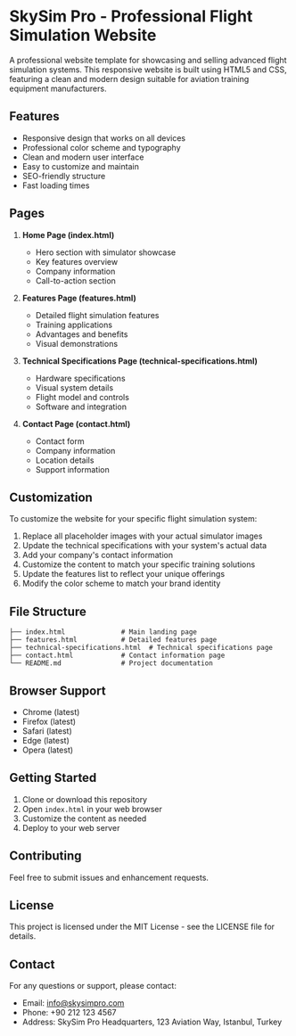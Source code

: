 # SkySim Pro - Professional Flight Simulation Website

A professional website template for showcasing and selling advanced flight simulation systems. This responsive website is built using HTML5 and CSS, featuring a clean and modern design suitable for aviation training equipment manufacturers.

## Features

- Responsive design that works on all devices
- Professional color scheme and typography
- Clean and modern user interface
- Easy to customize and maintain
- SEO-friendly structure
- Fast loading times

## Pages

1. **Home Page (index.html)**
   - Hero section with simulator showcase
   - Key features overview
   - Company information
   - Call-to-action section

2. **Features Page (features.html)**
   - Detailed flight simulation features
   - Training applications
   - Advantages and benefits
   - Visual demonstrations

3. **Technical Specifications Page (technical-specifications.html)**
   - Hardware specifications
   - Visual system details
   - Flight model and controls
   - Software and integration

4. **Contact Page (contact.html)**
   - Contact form
   - Company information
   - Location details
   - Support information

## Customization

To customize the website for your specific flight simulation system:

1. Replace all placeholder images with your actual simulator images
2. Update the technical specifications with your system's actual data
3. Add your company's contact information
4. Customize the content to match your specific training solutions
5. Update the features list to reflect your unique offerings
6. Modify the color scheme to match your brand identity

## File Structure

```
├── index.html              # Main landing page
├── features.html           # Detailed features page
├── technical-specifications.html  # Technical specifications page
├── contact.html            # Contact information page
└── README.md               # Project documentation
```

## Browser Support

- Chrome (latest)
- Firefox (latest)
- Safari (latest)
- Edge (latest)
- Opera (latest)

## Getting Started

1. Clone or download this repository
2. Open `index.html` in your web browser
3. Customize the content as needed
4. Deploy to your web server

## Contributing

Feel free to submit issues and enhancement requests.

## License

This project is licensed under the MIT License - see the LICENSE file for details.

## Contact

For any questions or support, please contact:
- Email: info@skysimpro.com
- Phone: +90 212 123 4567
- Address: SkySim Pro Headquarters, 123 Aviation Way, Istanbul, Turkey 